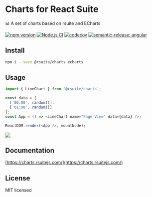 # Charts for React Suite

:bar_chart: A set of charts based on rsuite and ECharts

[![npm version](https://badge.fury.io/js/%40rsuite%2Fcharts.svg)](https://badge.fury.io/js/%40rsuite%2Fcharts)
[![Node.js CI](https://github.com/rsuite/charts/actions/workflows/node.js.yml/badge.svg)](https://github.com/rsuite/charts/actions/workflows/node.js.yml)
[![codecov](https://codecov.io/gh/rsuite/charts/branch/master/graph/badge.svg?token=boxBzGyjGx)](https://codecov.io/gh/rsuite/charts)
[![semantic-release: angular](https://img.shields.io/badge/semantic--release-angular-e10079?logo=semantic-release)](https://github.com/semantic-release/semantic-release)

## Install

```bash
npm i --save @rsuite/charts echarts
```

## Usage

```js
import { LineChart } from '@rsuite/charts';

const data = [
  ['00:00', random()],
  ['01:00', random()]
];
const App = () => <LineChart name="Page View" data={data} />;

ReactDOM.render(<App />, mountNode);
```

![](https://user-images.githubusercontent.com/1203827/53936390-93543000-40e4-11e9-9892-98cadb183fc6.png)

## Documentation

[https://charts.rsuitejs.com/](https://charts.rsuitejs.com/)

## License

MIT licensed
